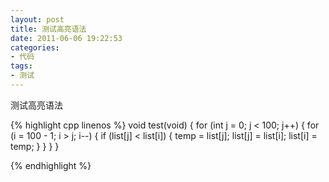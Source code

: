 ```yaml
---
layout: post
title: 测试高亮语法
date: 2011-06-06 19:22:53
categories:
- 代码
tags:
- 测试
---
```


测试高亮语法

{% highlight cpp linenos %}
void test(void)
{
	for (int j = 0; j < 100; j++) 
	{ 
		for (i = 100 - 1; i > j; i--) 
		{ 
		if (list[j] < list[i]) 
			{ 
			temp = list[j]; 
			list[j] = list[i]; 
			list[i] = temp; 
			} 
		}
	}
}

{% endhighlight %}

